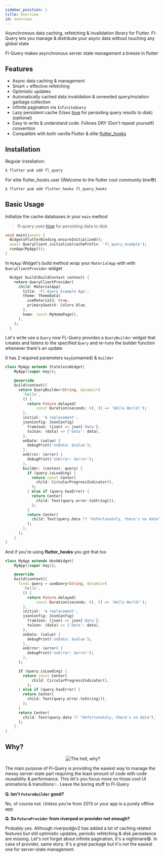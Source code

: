 ```yaml
---
sidebar_position: 1
title: Overview
id: overview
---
```


Asynchronous data caching, refetching & invalidation library for Flutter. Fl-Query lets you manage & distribute your async data without touching any global state

Fl-Query makes asynchronous server state management a breeze in flutter

## Features

- Async data caching & management
- Smart + effective refetching
- Optimistic updates
- Automatically cached data invalidation & unneeded query/mutation garbage collection
- Infinite pagination via `InfiniteQuery`
- Lazy persistent cache (Uses [hive](https://pub.dev/packages/hive) for persisting query results to disk) (optional)
- Easy to write & understand code. Follows DRY (Don't repeat yourself) convention
- Compatible with both vanilla Flutter & elite [flutter_hooks](https://pub.dev/packages/flutter_hooks)

## Installation

Regular installation:

```bash
$ flutter pub add fl_query
```

For elite flutter_hooks user (Welcome to the flutter cool community btw😎)

```bash
$ flutter pub add flutter_hooks fl_query_hooks
```

## Basic Usage

Initialize the cache databases in your `main` method

> fl-query uses [hive](https://pub.dev/packages/hive) for persisting data to disk

```dart
void main()async {
  WidgetsFlutterBinding.ensureInitialized();
  await QueryClient.initialize(cachePrefix: 'fl_query_example');
  runApp(MyApp());
}
```
In `MyApp` Widget's build method wrap your `MaterialApp` with with `QueryClientProvider` widget

```dart
  Widget build(BuildContext context) {
    return QueryClientProvider(
      child: MaterialApp(
        title: 'Fl-Query Example App',
        theme: ThemeData(
          useMaterial3: true,
          primarySwatch: Colors.blue,
        ),
        home: const MyHomePage(),
      ),
    );
  }
```

Let's write use a `Query` now
FL-Query provides a `QueryBuilder` widget that creates and listens to the specified `Query`
and re-runs the builder function whenever there's an update

It has 2 required parameters `key`(unnamed) & `builder`

```dart
class MyApp extends StatelessWidget{
    MyApp({super.key});

    @override
    build(context){
      return QueryBuilder<String, dynamic>(
        'hello',
        () {
          return Future.delayed(
              const Duration(seconds: 6), () => 'Hello World!');
        },
        initial: 'A replacement',
        jsonConfig: JsonConfig(
          fromJson: (json) => json['data'],
          toJson: (data) => {'data': data},
        ),
        onData: (value) {
          debugPrint('onData: $value');
        },
        onError: (error) {
          debugPrint('onError: $error');
        },
        builder: (context, query) {
          if (query.isLoading) {
            return const Center(
              child: CircularProgressIndicator(),
            );
          } else if (query.hasError) {
            return Center(
              child: Text(query.error.toString()),
            );
          }
          return Center(
            child: Text(query.data ?? "Unfortunately, there's no data"),
          );
        },
      );
    }
}
```

And if you're using **flutter_hooks** you got that too

```dart
class MyApp extends HookWidget{
    MyApp({super.key});

    @override
    build(context){
      final query = useQuery<String, dynamic>(
        'hello',
        () {
          return Future.delayed(
              const Duration(seconds: 6), () => 'Hello World!');
        },
        initial: 'A replacement',
        jsonConfig: JsonConfig(
          fromJson: (json) => json['data'],
          toJson: (data) => {'data': data},
        ),
        onData: (value) {
          debugPrint('onData: $value');
        },
        onError: (error) {
          debugPrint('onError: $error');
        },
      );

      if (query.isLoading) {
        return const Center(
            child: CircularProgressIndicator(),
          );
      } else if (query.hasError) {
        return Center(
          child: Text(query.error.toString()),
        );
      }
      return Center(
        child: Text(query.data ?? "Unfortunately, there's no data"),
      );
    }
}
```

## Why?
<p align="center">
<img src="https://media.giphy.com/media/1M9fmo1WAFVK0/giphy.gif" alt="The hell, why?"/>
</p>

The main purpose of Fl-Query is providing the easiest way to manage the messy server-state part requiring the least amount of code with code reusability & performance. This let's you focus more on those cool UI animations & transitions✨. Leave the boring stuff to Fl-Query

**Q. Isn't `FutureBuilder` good?**

 No, of course not. Unless you're from 2013 or your app is a purely offline app

**Q. So `FutureProvider` from riverpod or provider not enough?**

Probably yes. Although riverpod@v2 has added a lot of caching related features but still optimistic updates, periodic refetching & disk persistence are missing. Let's not forget about infinite pagination, it's a nightmare😅. In case of provider, same story. It's a great package but it's not the easiest one for server-state management
